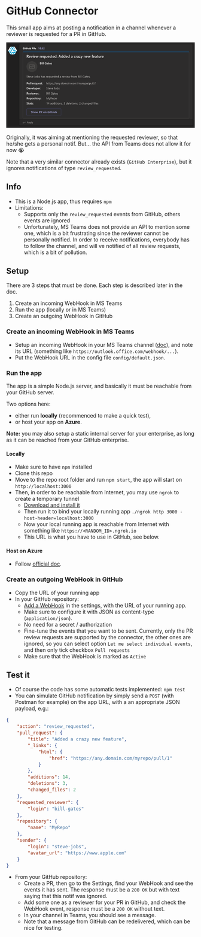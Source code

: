 # GitHub Connector

This small app aims at posting a notification in a channel whenever a reviewer is requested for a PR in GitHub.

![Notification](doc/notification.png)

Originally, it was aiming at mentioning the requested reviewer, so that he/she gets a personal notif. But... the API from Teams does not allow it for now :sob:

Note that a very similar connector already exists (`GitHub Enterprise`), but it ignores notifications of type `review_requested`.

## Info

* This is a Node.js app, thus requires `npm`
* Limitations:
    * Supports only the `review_requested` events from GitHub, others events are ignored
    * Unfortunately, MS Teams does not provide an API to mention some one, which is a bit frustrating since the reviewer cannot be personally notified. In order to receive notifications, everybody has to follow the channel, and will ve notified of all review requests, which is a bit of pollution.

## Setup

There are 3 steps that must be done. Each step is described later in the doc.

1. Create an incoming WebHook in MS Teams
2. Run the app (locally or in MS Teams)
3. Create an outgoing WebHook in GitHub 

### Create an incoming WebHook in MS Teams

* Setup an incoming WebHook in your MS Teams channel ([doc](https://docs.microsoft.com/en-us/microsoftteams/platform/concepts/connectors/connectors-using#setting-up-a-custom-incoming-webhook)), and note its URL (something like `https://outlook.office.com/webhook/...`).
* Put the WebHook URL in the config file `config/default.json`.


### Run the app

The app is a simple Node.js server, and basically it must be reachable from your GitHub server. 

Two options here: 

* either run **locally** (recommenced to make a quick test), 
* or host your app on **Azure**.

**Note:** you may also setup a static internal server for your enterprise, as long as it can be reached from your GitHub enterprise.

#### Locally

* Make sure to have `npm` installed
* Clone this repo
* Move to the repo root folder and run `npm start`, the app will start on `http://localhost:3000`
* Then, in order to be reachable from Internet, you may use `ngrok` to create a temporary tunnel
    * [Download and install it](https://ngrok.com/download)
    * Then run it to bind your locally running app `./ngrok http 3000 -host-header=localhost:3000`
    * Now your local running app is reachable from Internet with something like `https://<RANDOM_ID>.ngrok.io`
    * This URL is what you have to use in GitHub, see below.

#### Host on Azure

* Follow [official doc](https://docs.microsoft.com/en-us/microsoftteams/platform/get-started/get-started-nodejs-in-azure).

### Create an outgoing WebHook in GitHub 

* Copy the URL of your running app
* In your GitHub repository: 
    * [Add a WebHook](https://developer.github.com/webhooks/creating/) in the settings, with the URL of your running app.
    * Make sure to configure it with JSON as content-type (`application/json`).
    * No need for a secret / authorization
    * Fine-tune the events that you want to be sent. Currently, only the PR review requests are supported by the connector, the other ones are ignored, so you can select option `Let me select individual events`, and then only tick checkbox `Pull requests`
    * Make sure that the WebHook is marked as `Active`
    

## Test it 

* Of course the code has some automatic tests implemented: `npm test` 
* You can simulate GitHub notification by simply send a `POST` (with Postman for example) on the app URL, with a an appropriate JSON payload, e.g.:
```json
{
    "action": "review_requested",
    "pull_request": {
        "title": "Added a crazy new feature",
        "_links": {
            "html": {
                "href": "https://any.domain.com/myrepo/pull/1"
            }
        },
        "additions": 14,
        "deletions": 3,
        "changed_files": 2
    },
    "requested_reviewer": {
        "login": "bill-gates"
    },
    "repository": {
        "name": "MyRepo"
    },
    "sender": {
        "login": "steve-jobs",
        "avatar_url": "https://www.apple.com"
    }
}
```
* From your GitHub repository:
    * Create a PR, then go to the Settings, find your WebHook and see the events it has sent. The response must be a `200 OK` but with text saying that this notif was ignored.
    * Add some one as a reviewer for your PR in GitHub, and check the WebHook event, response must be a `200 OK` without text.
    * In your channel in Teams, you should see a message.
    * Note that a message from GitHub can be redelivered, which can be nice for testing.
